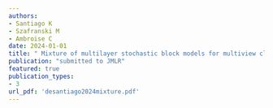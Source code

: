 ```yaml
---
authors: 
- Santiago K 
- Szafranski M 
- Ambroise C 
date: 2024-01-01
title: " Mixture of multilayer stochastic block models for multiview clustering "
publication: "submitted to JMLR"
featured: true 
publication_types:
- 3
url_pdf: 'desantiago2024mixture.pdf'
---
```

